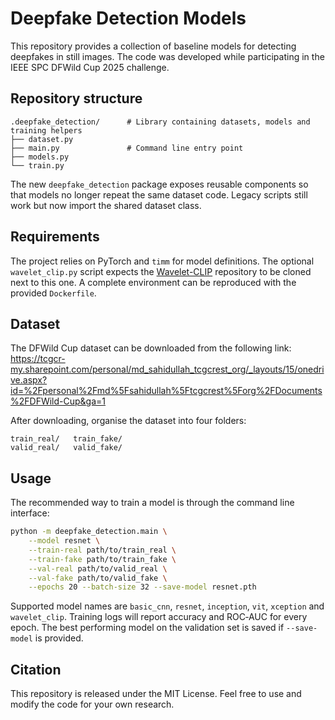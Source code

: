 # Deepfake Detection Models

This repository provides a collection of baseline models for detecting deepfakes in still images. The code was developed while participating in the IEEE SPC DFWild Cup 2025 challenge.

## Repository structure

```
.deepfake_detection/      # Library containing datasets, models and training helpers
├── dataset.py
├── main.py               # Command line entry point
├── models.py
└── train.py
```

The new `deepfake_detection` package exposes reusable components so that models no longer repeat the same dataset code. Legacy scripts still work but now import the shared dataset class.

## Requirements

The project relies on PyTorch and `timm` for model definitions. The optional `wavelet_clip.py` script expects the [Wavelet-CLIP](https://github.com/lalithbharadwajbaru/wavelet-clip) repository to be cloned next to this one. A complete environment can be reproduced with the provided `Dockerfile`.

## Dataset

The DFWild Cup dataset can be downloaded from the following link:
<https://tcgcr-my.sharepoint.com/personal/md_sahidullah_tcgcrest_org/_layouts/15/onedrive.aspx?id=%2Fpersonal%2Fmd%5Fsahidullah%5Ftcgcrest%5Forg%2FDocuments%2FDFWild-Cup&ga=1>

After downloading, organise the dataset into four folders:

```
train_real/   train_fake/
valid_real/   valid_fake/
```

## Usage

The recommended way to train a model is through the command line interface:

```bash
python -m deepfake_detection.main \
    --model resnet \
    --train-real path/to/train_real \
    --train-fake path/to/train_fake \
    --val-real path/to/valid_real \
    --val-fake path/to/valid_fake \
    --epochs 20 --batch-size 32 --save-model resnet.pth
```

Supported model names are `basic_cnn`, `resnet`, `inception`, `vit`, `xception` and `wavelet_clip`. Training logs will report accuracy and ROC‑AUC for every epoch. The best performing model on the validation set is saved if `--save-model` is provided.

## Citation

This repository is released under the MIT License. Feel free to use and modify the code for your own research.
